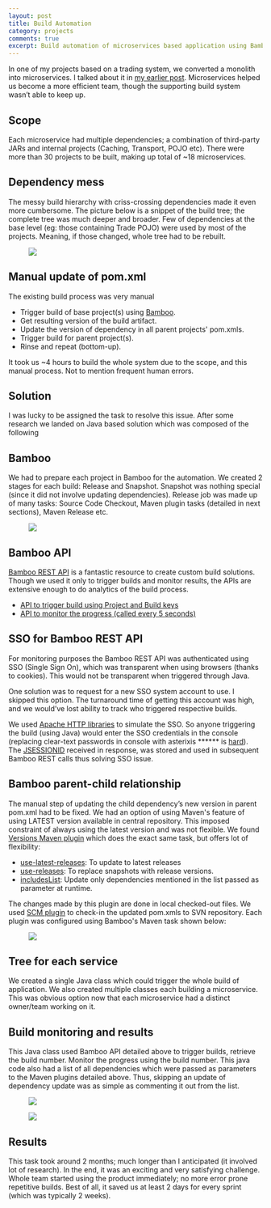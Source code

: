 ```yaml
---
layout: post
title: Build Automation
category: projects
comments: true
excerpt: Build automation of microservices based application using Bamboo API   
---
```


In one of my projects based on a trading system, we converted a monolith into microservices. I talked about it in [my earlier post](http://deepakvadgama.com/projects/accidental-microservices/). Microservices helped us become a more efficient team, though the supporting build system wasn’t able to keep up. 

## Scope
Each microservice had multiple dependencies; a combination of third-party JARs and internal projects (Caching, Transport, POJO etc). There were more than 30 projects to be built, making up total of ~18 microservices.

## Dependency mess
The messy build hierarchy with criss-crossing dependencies made it even more cumbersome. The picture below is a snippet of the build tree; the complete tree was much deeper and broader. Few of dependencies at the base level (eg: those containing Trade POJO) were used by most of the projects. Meaning, if those changed, whole tree had to be rebuilt.

<figure>
    <a href="{{ site.url }}/images/blog/build_hierarchy.png"><img src="{{ site.url }}/images/blog/build_hierarchy.png"></a>
</figure>

## Manual update of pom.xml
The existing build process was very manual

+ Trigger build of base project(s) using [Bamboo](https://www.atlassian.com/software/bamboo/).
+ Get resulting version of the build artifact.
+ Update the version of dependency in all parent projects' pom.xmls.
+ Trigger build for parent project(s).
+ Rinse and repeat (bottom-up).

It took us ~4 hours to build the whole system due to the scope, and this manual process. Not to mention frequent human errors.

## Solution
I was lucky to be assigned the task to resolve this issue. After some research we landed on Java based solution which was composed of the following

## Bamboo
We had to prepare each project in Bamboo for the automation. We created 2 stages for each build: Release and Snapshot. Snapshot was nothing special (since it did not involve updating dependencies). Release job was made up of many tasks: Source Code Checkout, Maven plugin tasks (detailed in next sections), Maven Release etc. 

<figure>
    <a href="{{ site.url }}/images/blog/bamboo_tasks.png"><img src="{{ site.url }}/images/blog/bamboo_tasks.png"></a>
</figure>

## Bamboo API
[Bamboo REST API](https://developer.atlassian.com/bamboodev/rest-apis/bamboo-rest-resources) is a fantastic resource to create custom build solutions. Though we used it only to trigger builds and monitor results, the APIs are extensive enough to do analytics of the build process. 

+ [API to trigger build using Project and Build keys](https://docs.atlassian.com/bamboo/REST/5.9.7/#d2e82)
+ [API to monitor the progress (called every 5 seconds)](https://docs.atlassian.com/bamboo/REST/5.9.7/#d2e385)

## SSO for Bamboo REST API
For monitoring purposes the Bamboo REST API was authenticated using SSO (Single Sign On), which was transparent when using browsers (thanks to cookies). This would not be transparent when triggered through Java. 

One solution was to request for a new SSO system account to use. I skipped this option. The turnaround time of getting this account was high, and we would’ve lost ability to track who triggered respective builds. 

We used [Apache HTTP libraries](http://hc.apache.org/) to simulate the SSO. So anyone triggering the build (using Java) would enter the SSO credentials in the console (replacing clear-text passwords in console with asterixis ****** is [hard](http://stackoverflow.com/questions/15159762/how-to-read-password-from-console-without-using-system-console)). The [JSESSIONID](http://www.cs-repository.info/2014/07/understanding-jsessionid.html) received in response, was stored and used in subsequent Bamboo REST calls thus solving SSO issue.

## Bamboo parent-child relationship
The manual step of updating the child dependency’s new version in parent pom.xml had to be fixed. We had an option of using Maven's feature of using LATEST version available in central repository. This imposed constraint of always using the latest version and was not flexible. We found [Versions Maven plugin](http://www.mojohaus.org/versions-maven-plugin/) which does the exact same task, but offers lot of flexibility:

+ [use-latest-releases](http://www.mojohaus.org/versions-maven-plugin/use-latest-releases-mojo.html): To update to latest releases
+ [use-releases](http://www.mojohaus.org/versions-maven-plugin/use-releases-mojo.html): To replace snapshots with release versions.
+ [includesList](http://www.mojohaus.org/versions-maven-plugin/use-latest-releases-mojo.html#includesList): Update only dependencies mentioned in the list passed as parameter at runtime. 

The changes made by this plugin are done in local checked-out files. We used [SCM plugin](https://maven.apache.org/scm/maven-scm-plugin/checkin-mojo.html) to check-in the updated pom.xmls to SVN repository. Each plugin was configured using Bamboo's Maven task shown below:
 
<figure>
    <a href="{{ site.url }}/images/blog/bamboo_maventask.png"><img src="{{ site.url }}/images/blog/bamboo_maventask.png"></a>
</figure>

## Tree for each service
We created a single Java class which could trigger the whole build of application. We also created multiple classes each building a microservice. This was obvious option now that each microservice had a distinct owner/team working on it.

## Build monitoring and results
This Java class used Bamboo API detailed above to trigger builds, retrieve the build number. Monitor the progress using the build number. This java code also had a list of all dependencies which were passed as parameters to the Maven plugins detailed above. Thus, skipping an update of dependency update was as simple as commenting it out from the list.

<figure>
    <a href="{{ site.url }}/images/blog/bamboo_build_queue.png"><img src="{{ site.url }}/images/blog/bamboo_build_queue.png"></a>
</figure>

<figure>
    <a href="{{ site.url }}/images/blog/bamboo_results.png"><img src="{{ site.url }}/images/blog/bamboo_results.png"></a>
</figure>

## Results
This task took around 2 months; much longer than I anticipated (it involved lot of research). In the end, it was an exciting and very satisfying challenge. Whole team started using the product immediately; no more error prone repetitive builds. Best of all, it saved us at least 2 days for every sprint (which was typically 2 weeks).   